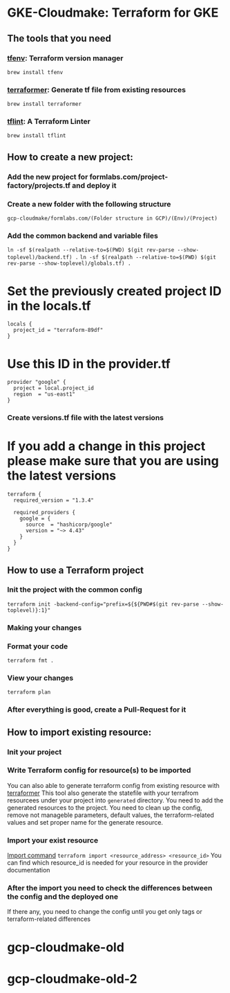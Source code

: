 # GKE-Cloudmake: Terraform for GKE

## The tools that you need

### [tfenv](https://github.com/tfutils/tfenv): Terraform version manager
`brew install tfenv`

### [terraformer](https://github.com/GoogleCloudPlatform/terraformer): Generate tf file from existing resources
`brew install terraformer`

### [tflint](https://github.com/terraform-linters/tflint): A Terraform Linter
`brew install tflint`

## How to create a new project:
### Add the new project for formlabs.com/project-factory/projects.tf and deploy it

### Create a new folder with the following structure
`gcp-cloudmake/formlabs.com/(Folder structure in GCP)/(Env)/(Project)`

### Add the common backend and variable files
`ln -sf $(realpath --relative-to=$(PWD) $(git rev-parse --show-toplevel)/backend.tf) .`
`ln -sf $(realpath --relative-to=$(PWD) $(git rev-parse --show-toplevel)/globals.tf) .`

# Set the previously created project ID in the locals.tf
```
locals {
  project_id = "terraform-89df"
}
```

# Use this ID in the provider.tf
```
provider "google" {
  project = local.project_id
  region  = "us-east1"
}
```

### Create versions.tf file with the latest versions
# If you add a change in this project please make sure that you are using the latest versions
```
terraform {
  required_version = "1.3.4"

  required_providers {
    google = {
      source  = "hashicorp/google"
      version = "~> 4.43"
    }
  }
}
```

## How to use a Terraform project

### Init the project with the common config
`terraform init -backend-config="prefix=${${PWD#$(git rev-parse --show-toplevel)}:1}"`

### Making your changes

### Format your code
`terraform fmt .`

### View your changes
`terraform plan`

### After everything is good, create a Pull-Request for it

## How to import existing resource:

### Init your project

### Write Terraform config for resource(s) to be imported
You can also able to generate terraform config from existing resource with [terraformer](https://github.com/GoogleCloudPlatform/terraformer/blob/master/docs/gcp.md) This tool also generate the statefile with your terrafrom resourcees under your project into `generated` directory. You need to add the generated resources to the project. You need to clean up the config, remove not manageble parameters, default values, the terraform-related values and set proper name for the generate resource.

### Import your exist resource
[Import command](https://www.terraform.io/cli/commands/import)
`terraform import <resource_address> <resource_id>`
You can find which resource_id is needed for your resource in the provider documentation

### After the import you need to check the differences between the config and the deployed one
If there any, you need to change the config until you get only tags or terraform-related differences
# gcp-cloudmake-old
# gcp-cloudmake-old-2
